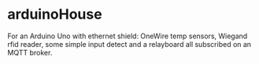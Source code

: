 # arduinoHouse
For an Arduino Uno with ethernet shield:
OneWire temp sensors, Wiegand rfid reader, some simple input detect and a relayboard all subscribed on an MQTT broker.
